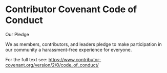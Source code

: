 # Contributor Covenant Code of Conduct

Our Pledge

We as members, contributors, and leaders pledge to make participation in our
community a harassment-free experience for everyone.

For the full text see: https://www.contributor-covenant.org/version/2/0/code_of_conduct/
